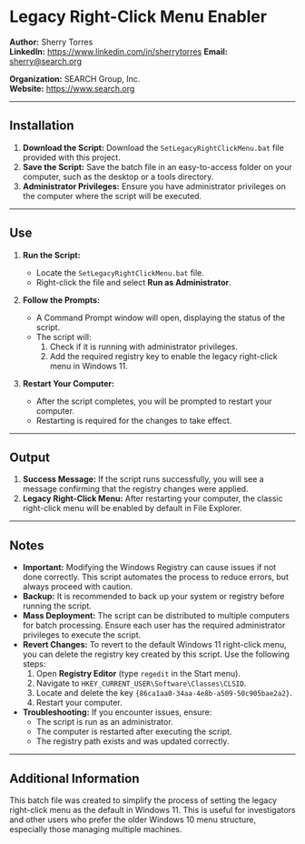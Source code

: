 # Legacy Right-Click Menu Enabler

**Author:** Sherry Torres  
**LinkedIn:** https://www.linkedin.com/in/sherrytorres
**Email:** sherry@search.org  

**Organization:** SEARCH Group, Inc.  
**Website:** https://www.search.org

---

## Installation

1. **Download the Script:** Download the `SetLegacyRightClickMenu.bat` file provided with this project.
2. **Save the Script:** Save the batch file in an easy-to-access folder on your computer, such as the desktop or a tools directory.
3. **Administrator Privileges:** Ensure you have administrator privileges on the computer where the script will be executed.

---

## Use

1. **Run the Script:**
   - Locate the `SetLegacyRightClickMenu.bat` file.
   - Right-click the file and select **Run as Administrator**.

2. **Follow the Prompts:**
   - A Command Prompt window will open, displaying the status of the script.
   - The script will:
     1. Check if it is running with administrator privileges.
     2. Add the required registry key to enable the legacy right-click menu in Windows 11.

3. **Restart Your Computer:**
   - After the script completes, you will be prompted to restart your computer.
   - Restarting is required for the changes to take effect.

---

## Output

1. **Success Message:** If the script runs successfully, you will see a message confirming that the registry changes were applied.
2. **Legacy Right-Click Menu:** After restarting your computer, the classic right-click menu will be enabled by default in File Explorer.

---

## Notes

- **Important:** Modifying the Windows Registry can cause issues if not done correctly. This script automates the process to reduce errors, but always proceed with caution.
- **Backup:** It is recommended to back up your system or registry before running the script.
- **Mass Deployment:** The script can be distributed to multiple computers for batch processing. Ensure each user has the required administrator privileges to execute the script.
- **Revert Changes:** To revert to the default Windows 11 right-click menu, you can delete the registry key created by this script. Use the following steps:
  1. Open **Registry Editor** (type `regedit` in the Start menu).
  2. Navigate to `HKEY_CURRENT_USER\Software\Classes\CLSID`.
  3. Locate and delete the key `{86ca1aa0-34aa-4e8b-a509-50c905bae2a2}`.
  4. Restart your computer.
- **Troubleshooting:** If you encounter issues, ensure:
  - The script is run as an administrator.
  - The computer is restarted after executing the script.
  - The registry path exists and was updated correctly.

---

## Additional Information

This batch file was created to simplify the process of setting the legacy right-click menu as the default in Windows 11.  This is useful for investigators and other users who prefer the older Windows 10 menu structure, especially those managing multiple machines.
